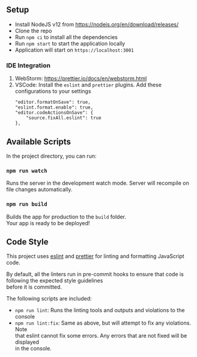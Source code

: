 ## Setup

- Install NodeJS v12 from https://nodejs.org/en/download/releases/
- Clone the repo
- Run `npm ci` to install all the dependencies
- Run `npm start` to start the application locally
- Application will start on `https://localhost:3001`

### IDE Integration

1. WebStorm: https://prettier.io/docs/en/webstorm.html
2. VSCode: Install the `eslint` and `prettier` plugins. Add these configurations to your settings
   ```
   "editor.formatOnSave": true,
   "eslint.format.enable": true,
   "editor.codeActionsOnSave": {
       "source.fixAll.eslint": true
   },
   ```
   
## Available Scripts

In the project directory, you can run:

### `npm run watch`

Runs the server in the development watch mode. Server will recompile on file changes automatically.

### `npm run build`

Builds the app for production to the `build` folder.<br>
Your app is ready to be deployed!

## Code Style

This project uses [eslint](https://eslint.org) and [prettier](https://prettier.io) for linting and formatting JavaScript code. <br>

By default, all the linters run in pre-commit hooks to ensure that code is following the expected style guidelines <br>
before it is committed.

The following scripts are included: <br>

- `npm run lint`: Runs the linting tools and outputs and violations to the console
- `npm run lint:fix`: Same as above, but will attempt to fix any violations. Note <br>
  that eslint cannot fix some errors. Any errors that are not fixed will be displayed <br>
  in the console.
